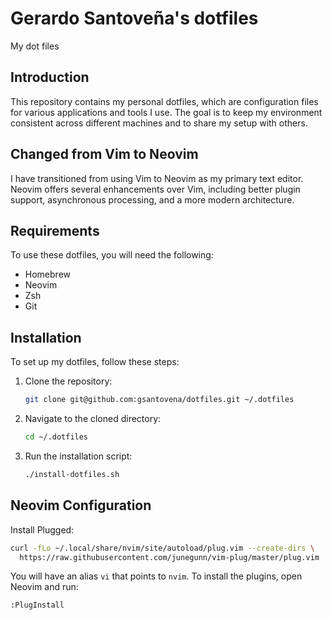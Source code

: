 # Gerardo Santoveña's dotfiles
My dot files

## Introduction
This repository contains my personal dotfiles, which are configuration files for various applications and tools I use. The goal is to keep my environment consistent across different machines and to share my setup with others.

## Changed from Vim to Neovim
I have transitioned from using Vim to Neovim as my primary text editor. Neovim offers several enhancements over Vim, including better plugin support, asynchronous processing, and a more modern architecture.

## Requirements
To use these dotfiles, you will need the following:
- Homebrew
- Neovim
- Zsh
- Git

## Installation
To set up my dotfiles, follow these steps:
1. Clone the repository:
   ```bash
   git clone git@github.com:gsantovena/dotfiles.git ~/.dotfiles
   ```
2. Navigate to the cloned directory:
   ```bash
   cd ~/.dotfiles
   ```
3. Run the installation script:
   ```bash
   ./install-dotfiles.sh
   ```

## Neovim Configuration

Install Plugged:
```bash
curl -fLo ~/.local/share/nvim/site/autoload/plug.vim --create-dirs \
  https://raw.githubusercontent.com/junegunn/vim-plug/master/plug.vim
```

You will have an alias `vi` that points to `nvim`. To install the plugins, open Neovim and run:
```vim
:PlugInstall
```

